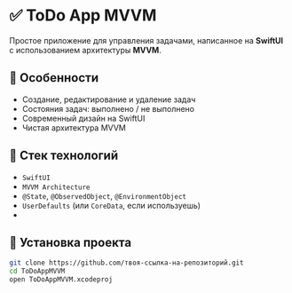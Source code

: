 # ✅ ToDo App MVVM

Простое приложение для управления задачами, написанное на **SwiftUI** с использованием архитектуры **MVVM**.

## 🧠 Особенности

- Создание, редактирование и удаление задач
- Состояния задач: выполнено / не выполнено
- Современный дизайн на SwiftUI
- Чистая архитектура MVVM

## 🧱 Стек технологий

- `SwiftUI`
- `MVVM Architecture`
- `@State`, `@ObservedObject`, `@EnvironmentObject`
- `UserDefaults` (или `CoreData`, если используешь)
- 
## 🚀 Установка проекта

```bash
git clone https://github.com/твоя-ссылка-на-репозиторий.git
cd ToDoAppMVVM
open ToDoAppMVVM.xcodeproj
